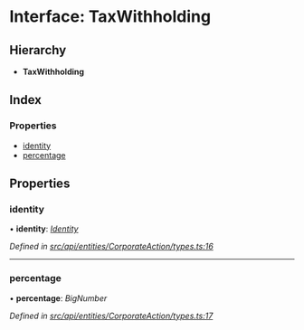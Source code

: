 # Interface: TaxWithholding

## Hierarchy

* **TaxWithholding**

## Index

### Properties

* [identity](taxwithholding.md#identity)
* [percentage](taxwithholding.md#percentage)

## Properties

###  identity

• **identity**: *[Identity](../classes/identity.md)*

*Defined in [src/api/entities/CorporateAction/types.ts:16](https://github.com/PolymathNetwork/polymesh-sdk/blob/959efb76/src/api/entities/CorporateAction/types.ts#L16)*

___

###  percentage

• **percentage**: *BigNumber*

*Defined in [src/api/entities/CorporateAction/types.ts:17](https://github.com/PolymathNetwork/polymesh-sdk/blob/959efb76/src/api/entities/CorporateAction/types.ts#L17)*
